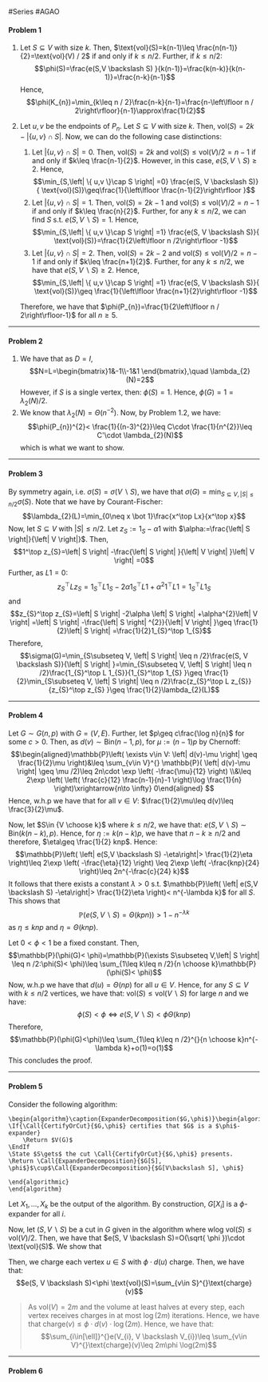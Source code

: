 #Series #AGAO 

#### Problem 1

1. Let $S\subseteq V$ with  size $k$. Then, $\text{vol}(S)=k(n-1)\leq \frac{n(n-1)}{2}=\text{vol}(V) / 2$ if and only if $k\leq n /2$. Further, if $k\leq n /2$:$$\phi(S)=\frac{e(S,V \backslash S) }{k(n-1)}=\frac{k(n-k)}{k(n-1)}=\frac{n-k}{n-1}$$Hence, $$\phi(K_{n})=\min_{k\leq  n / 2}\frac{n-k}{n-1}=\frac{n-\left\lfloor n / 2\right\rfloor}{n-1}\approx\frac{1}{2}$$ 
2. Let $u,v$ be the endpoints of $P_{n}$. Let $S\subseteq V$ with size $k$. Then, $\text{vol}(S)=2k-\left| \{ u,v \}\cap S \right|$. Now, we can do the following case distinctions:
	1. Let $\left| \{ u,v \}\cap S \right|=0$. Then, $\text{vol}(S)=2k$ and $\text{vol}(S) \leq \text{vol}(V) / 2=n-1$ if and only if $k\leq \frac{n-1}{2}$. However, in this case, $e(S, V \backslash S)\geq 2$. Hence, $$\min_{S,\left| \{ u,v \}\cap S \right| =0} \frac{e(S, V \backslash S)}{ \text{vol}(S)}\geq\frac{1}{\left\lfloor \frac{n-1}{2}\right\rfloor }$$
	2. Let $\left| \{ u,v \}\cap S \right|=1$. Then, $\text{vol}(S)=2k -1$ and $\text{vol}(S) \leq \text{vol}(V) / 2=n-1$ if and only if $k\leq \frac{n}{2}$. Further, for any $k\leq n /2$, we can find $S$ s.t. $e(S, V \backslash S)=1$. Hence, $$\min_{S,\left| \{ u,v \}\cap S \right| =1} \frac{e(S, V \backslash S)}{ \text{vol}(S)}=\frac{1}{2\left\lfloor n /2\right\rfloor -1}$$
	3. Let $\left| \{ u,v \}\cap S \right|=2$. Then, $\text{vol}(S)=2k -2$ and $\text{vol}(S) \leq \text{vol}(V) / 2=n-1$ if and only if $k\leq \frac{n+1}{2}$. Further, for any $k\leq n /2$, we have that $e(S, V \backslash S)\geq 2$. Hence, $$\min_{S,\left| \{ u,v \}\cap S \right| =1} \frac{e(S, V \backslash S)}{ \text{vol}(S)}\geq \frac{1}{\left\lfloor \frac{n+1}{2}\right\rfloor -1}$$
   
   Therefore, we have that $\phi(P_{n})=\frac{1}{2\left\lfloor n / 2\right\rfloor-1}$ for all $n\geq 5$. 
   
---
#### Problem 2
1. We have that as $D=I$,  $$N=L=\begin{bmatrix}1&-1\\-1&1 \end{bmatrix},\quad \lambda_{2}(N)=2$$However, if $S$ is a single vertex, then: $\phi(S)=1$. Hence, $\phi(G)=1= \lambda_{2}(N) / 2$.
2. We know that $\lambda_{2}(N)= \Theta(n^{-2})$. Now, by Problem 1.2, we have: $$\phi(P_{n})^{2}< \frac{1}{(n-3)^{2}}\leq C\cdot \frac{1}{n^{2}}\leq C'\cdot  \lambda_{2}(N)$$which is what we want to show.
---
#### Problem 3
By symmetry again, i.e. $\sigma(S)=\sigma(V \backslash S)$, we have that $\sigma(G)=\min_{S\subseteq V, \left| S \right|\leq n /2}\sigma(S)$. Note that we have by Courant-Fischer: $$\lambda_{2}(L)=\min_{0\neq x \bot 1}\frac{x^\top Lx}{x^\top x}$$
Now, let $S\subseteq V$ with $\left| S \right|\leq n /2$. Let $z_{S}:= 1_{S}-\alpha1$ with $\alpha:=\frac{\left| S \right|}{\left| V \right|}$. Then, $$1^\top z_{S}=\left| S \right| -\frac{\left| S \right| }{\left| V \right| }\left| V \right| =0$$Further, as $L 1= 0$:$$z_{S}^\top L z_{S}=1_{S}^\top L 1_{S}-2\alpha 1^\top _{S}L 1+\alpha^{2} 1^\top L 1= 1_{S}^\top L 1_{S}$$and $$z_{S}^\top z_{S}=\left| S \right| -2\alpha \left| S \right| +\alpha^{2}\left| V \right| =\left| S \right| -\frac{\left| S \right| ^{2}}{\left| V \right| }\geq \frac{1}{2}\left| S \right| =\frac{1}{2}1_{S}^\top 1_{S}$$Therefore, $$\sigma(G)=\min_{S\subseteq V, \left| S \right| \leq n /2}\frac{e(S, V \backslash S)}{\left| S \right| }=\min_{S\subseteq V, \left| S \right| \leq n /2}\frac{1_{S}^\top L 1_{S}}{1_{S}^\top 1_{S} }\geq \frac{1}{2}\min_{S\subseteq V, \left| S \right| \leq n /2}\frac{z_{S}^\top L z_{S}}{z_{S}^\top z_{S} }\geq \frac{1}{2}\lambda_{2}(L)$$

---
#### Problem 4
Let $G\sim G(n,p)$ with $G=(V,E)$. Further, let $p\geq c\frac{\log n}{n}$ for some $c>0$. Then, as $d(v)\sim \text{Bin}(n-1,p)$, for $\mu:=(n-1)p$ by Chernoff:$$\begin{aligned}\mathbb{P}\left( \exists v\in V: \left| d(v)-\mu \right| \geq \frac{1}{2}\mu \right)&\leq \sum_{v\in V}^{}  \mathbb{P}( \left| d(v)-\mu \right| \geq \mu /2)\leq 2n\cdot \exp \left( -\frac{\mu}{12} \right) \\&\leq 2\exp \left(  \left( \frac{c}{12} \frac{n-1}{n}-1 \right)\log \frac{1}{n} \right)\xrightarrow{n\to \infty} 0\end{aligned} $$Hence, w.h.p we have that for all $v\in V$: $\frac{1}{2}\mu\leq d(v)\leq \frac{3}{2}\mu$. 

Now, let $S\in {V \choose k}$ where $k\leq n /2$, we have that: $e(S, V \backslash S)\sim \text{Bin}(k(n-k),p)$. Hence, for $\eta:=k(n-k)p$, we have that $n-k\geq n/2$ and therefore, $\eta\geq \frac{1}{2} knp$.  Hence:
$$\mathbb{P}\left( \left| e(S,V \backslash S) -\eta\right|> \frac{1}{2}\eta  \right)\leq 2\exp \left( -\frac{\eta}{12} \right) \leq 2\exp \left( -\frac{knp}{24} \right)\leq 2n^{-\frac{c}{24} k}$$It follows that there exists a constant $\lambda>0$ s.t. $\mathbb{P}\left( \left| e(S,V \backslash S) -\eta\right|> \frac{1}{2}\eta  \right)< n^{-\lambda k}$ for all $S$. This shows that $$\mathbb{P}(e(S, V \backslash S)=\Theta(kpn))> 1-n^{-\lambda k}$$ as $\eta\leq knp$ and $\eta=\Theta(knp)$.


Let $0<\phi<1$ be a fixed constant. Then,  $$\mathbb{P}(\phi(G)< \phi)=\mathbb{P}(\exists S\subseteq V,\left| S \right| \leq n /2:\phi(S)< \phi)\leq \sum_{1\leq k\leq n /2}{n \choose k}\mathbb{P}(\phi(S)< \phi)$$Now, w.h.p we have that $d(u)=\Theta(np)$ for all $u\in V$. Hence, for any $S\subseteq V$ with $k\leq n /2$ vertices, we have that: $\text{vol}(S)\leq \text{vol}(V \backslash S)$ for large $n$ and we have: $$\phi(S)< \phi \iff e(S, V \backslash S)< \phi\Theta(knp)$$
Therefore, $$\mathbb{P}(\phi(G)<\phi)\leq \sum_{1\leq k\leq n /2}^{}{n \choose k}n^{-\lambda k}+o(1)=o(1)$$This concludes the proof.

---
#### Problem 5

Consider the following algorithm:
```pseudo
\begin{algorithm}\caption{ExpanderDecomposition($G,\phi$)}\begin{algorithmic}
\If{\Call{CertifyOrCut}{$G,\phi$} certifies that $G$ is a $\phi$-expander}
	\Return $V(G)$
\EndIf
\State $S\gets$ the cut \Call{CertifyOrCut}{$G,\phi$} presents.
\Return \Call{ExpanderDecomposition}{$G[S], \phi$}$\cup$\Call{ExpanderDecomposition}{$G[V\backslash S], \phi$}

\end{algorithmic}
\end{algorithm}
```

Let $X_{1},\dots,X_{k}$ be the output of the algorithm. By construction, $G[X_{i}]$ is a $\phi$-expander for all $i$.

Now, let $(S,V \backslash S)$ be a cut in $G$ given in the algorithm where wlog $\text{vol}(S)\leq \text{vol}( V) / 2$. Then, we have that $e(S, V \backslash S)=O(\sqrt{ \phi })\cdot \text{vol}(S)$. We show that 


Then, we charge each vertex $u\in S$ with $\phi \cdot d(u)$ charge. Then, we have that: $$e(S, V \backslash S)<\phi \text{vol}(S)=\sum_{v\in S}^{}\text{charge}(v)$$
> 
> As $\text{vol}(V)=2m$ and the volume at least halves at every step, each vertex receives charges in at most $\log (2m)$ iterations. Hence, we have that $\text{charge}(v)\leq \phi \cdot d(v)\cdot \log(2m)$. Hence, we have that: $$\sum_{i\in[\ell]}^{}e(V_{i}, V \backslash V_{i})\leq \sum_{v\in V}^{}\text{charge}(v)\leq 2m\phi \log(2m)$$

---
#### Problem 6
